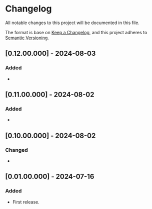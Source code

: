 # Changelog
All notable changes to this project will be documented in this file.

The format is base on [Keep a Changelog](https://keepachangelog.com/en/1.1.0/), and this project adheres to [Semantic Versioning](https://semver.org/spec/v2.0.0.html).

## [0.12.00.000] - 2024-08-03
### Added
- 

## [0.11.00.000] - 2024-08-02
### Added
- 

## [0.10.00.000] - 2024-08-02
### Changed
- 

## [0.01.00.000] - 2024-07-16
### Added
- First release.